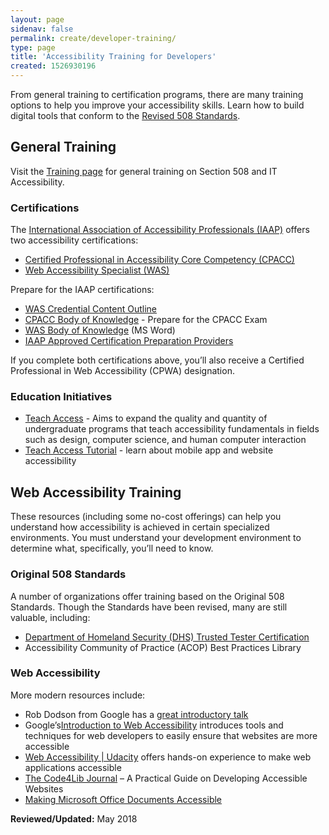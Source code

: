 ```yaml
---
layout: page
sidenav: false
permalink: create/developer-training/
type: page
title: 'Accessibility Training for Developers'
created: 1526930196
---
```


From general training to certification programs, there are many training options to help you improve your accessibility skills. Learn how to build digital tools that conform to the  [Revised 508 Standards][1].

## General Training

Visit the [Training page][2] for general training on Section 508 and IT Accessibility.

### Certifications

The [International Association of Accessibility Professionals (IAAP)][3] offers two accessibility certifications:

  * [Certified Professional in Accessibility Core Competency (CPACC)][4]
  * [Web Accessibility Specialist (WAS)][5]

Prepare for the IAAP certifications:

  * [WAS Credential Content Outline][6]
  * [CPACC Body of Knowledge][7] - Prepare for the CPACC Exam
  * [WAS Body of Knowledge][8] (MS Word)
  * [IAAP Approved Certification Preparation Providers][9]

If you complete both certifications above, you’ll also receive a Certified Professional in Web Accessibility (CPWA) designation.

### Education Initiatives

  * [Teach Access][10] - Aims to expand the quality and quantity of undergraduate programs that teach accessibility fundamentals in fields such as design, computer science, and human computer interaction
  * [Teach Access Tutorial][11] - learn about mobile app and website accessibility

## Web Accessibility Training

These resources (including some no-cost offerings) can help you understand how accessibility is achieved in certain specialized environments. You must understand your development environment to determine what, specifically, you’ll need to know.

### Original 508 Standards

A number of organizations offer training based on the Original 508 Standards. Though the Standards have been revised, many are still valuable, including:

  * [Department of Homeland Security (DHS) Trusted Tester Certification][12]
  * Accessibility Community of Practice (ACOP) Best Practices Library

### Web Accessibility

More modern resources include:

  * Rob Dodson from Google has a [great introductory talk][13]
  * Google’s[Introduction to Web Accessibility][14] introduces tools and techniques for web developers to easily ensure that websites are more accessible
  * [Web Accessibility | Udacity][15] offers hands-on experience to make web applications accessible
  * [The Code4Lib Journal][16] – A Practical Guide on Developing Accessible Websites
  * [Making Microsoft Office Documents Accessible][17]

  


**Reviewed/Updated:** May 2018

 [1]: https://www.access-board.gov/guidelines-and-standards/communications-and-it/about-the-ict-refresh/final-rule/text-of-the-standards-and-guidelines
 [2]: /training/508-training
 [3]: http://www.accessibilityassociation.org/
 [4]: http://www.accessibilityassociation.org/cpacccertification
 [5]: http://www.accessibilityassociation.org/wascertification
 [6]: http://www.accessibilityassociation.org/content.asp?admin=Y&contentid=459
 [7]: http://www.accessibilityassociation.org/content.asp?contentid=356
 [8]: http://iaap.membershipsoftware.org/files/IAAP%20WAS%20BOK%202017_083017.doc
 [9]: http://www.accessibilityassociation.org/certificationproviders
 [10]: http://teachaccess.org/
 [11]: http://teachaccess.org/initiatives/tutorial/
 [12]: https://www.dhs.gov/publication/trusted-tester-resources
 [13]: https://www.youtube.com/watch?v=A5XzoDT37iM
 [14]: https://webaccessibility.withgoogle.com/
 [15]: https://www.udacity.com/course/web-accessibility--ud891
 [16]: http://journal.code4lib.org/articles/12697
 [17]: https://support.office.com/en-us/article/Make-your-Word-documents-accessible-d9bf3683-87ac-47ea-b91a-78dcacb3c66d